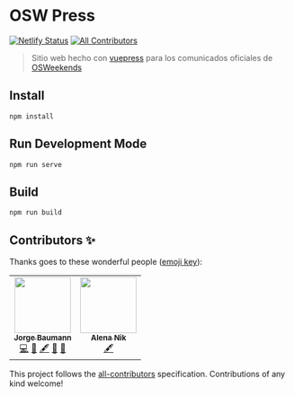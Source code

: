 # OSW Press
[![Netlify Status](https://api.netlify.com/api/v1/badges/c4716941-eb84-402a-aa9c-7e3adfc49737/deploy-status)](https://app.netlify.com/sites/press-osw/deploys)
[![All Contributors](https://img.shields.io/badge/all_contributors-1-orange.svg?style=flat-square)](#contributors)

> Sitio web hecho con [vuepress](https://vuepress.vuejs.org/) para los comunicados oficiales de [OSWeekends](https://github.com/OSWeekends)


## Install

```
npm install
```

## Run Development Mode

```
npm run serve
```

## Build

```
npm run build
```

## Contributors ✨

Thanks goes to these wonderful people ([emoji key](https://allcontributors.org/docs/en/emoji-key)):

<!-- ALL-CONTRIBUTORS-LIST:START - Do not remove or modify this section -->
<!-- prettier-ignore-start -->
<!-- markdownlint-disable -->
<table>
  <tr>
    <td align="center"><a href="https://twitter.com/baumannzone"><img src="https://avatars0.githubusercontent.com/u/5422102?v=4" width="100px;" alt=""/><br /><sub><b>Jorge Baumann</b></sub></a><br /><a href="https://github.com/OSWeekends/press.osweekends.com/commits?author=baumannzone" title="Code">💻</a> <a href="#design-baumannzone" title="Design">🎨</a> <a href="#content-baumannzone" title="Content">🖋</a> <a href="https://github.com/OSWeekends/press.osweekends.com/commits?author=baumannzone" title="Documentation">📖</a> <a href="#blog-baumannzone" title="Blogposts">📝</a></td>
    <td align="center"><a href="https://cool-beans.now.sh/"><img src="https://avatars0.githubusercontent.com/u/38886707?v=4" width="100px;" alt=""/><br /><sub><b>Alena Nik</b></sub></a><br /><a href="#content-AlenaNik" title="Content">🖋</a></td>
  </tr>
</table>

<!-- markdownlint-enable -->
<!-- prettier-ignore-end -->
<!-- ALL-CONTRIBUTORS-LIST:END -->

This project follows the [all-contributors](https://github.com/all-contributors/all-contributors) specification. Contributions of any kind welcome!
